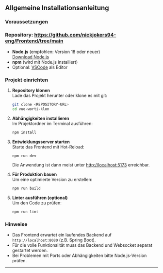 ## Allgemeine Installationsanleitung

### Voraussetzungen
### Repository: https://github.com/nickjokers94-eng/Frontend/tree/main
- **Node.js** (empfohlen: Version 18 oder neuer)  
  [Download Node.js](https://nodejs.org/)
- **npm** (wird mit Node.js installiert)
- Optional: [VSCode](https://code.visualstudio.com/) als Editor

### Projekt einrichten

1. **Repository klonen**  
   Lade das Projekt herunter oder klone es mit git:
   ```sh
   git clone <REPOSITORY-URL>
   cd vue-worti-klon
   ```

2. **Abhängigkeiten installieren**  
   Im Projektordner im Terminal ausführen:
   ```sh
   npm install
   ```

3. **Entwicklungsserver starten**  
   Starte das Frontend mit Hot-Reload:
   ```sh
   npm run dev
   ```
   Die Anwendung ist dann meist unter [http://localhost:5173](http://localhost:5173) erreichbar.

4. **Für Produktion bauen**  
   Um eine optimierte Version zu erstellen:
   ```sh
   npm run build
   ```

5. **Linter ausführen (optional)**  
   Um den Code zu prüfen:
   ```sh
   npm run lint
   ```

### Hinweise

- Das Frontend erwartet ein laufendes Backend auf `http://localhost:8080` (z.B. Spring Boot).
- Für die volle Funktionalität muss das Backend und Websocket separat gestartet werden.
- Bei Problemen mit Ports oder Abhängigkeiten bitte Node.js-Version prüfen.

---
